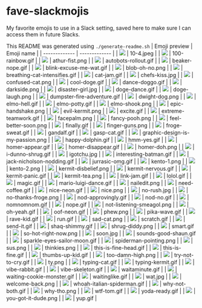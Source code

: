 # fave-slackmojis
My favorite emojis to use in a Slack setting, saved here to make sure I can access them in future Slacks.

This README was generated using `./generate-readme.sh`
| Emoji preview | Emoji name |
| ------------- | ------------- |
| <img src='./emojis/10-4.jpeg'/> | 10-4.jpeg |
| <img src='./emojis/100-rainbow.gif'/> | 100-rainbow.gif |
| <img src='./emojis/athur-fist.png'/> | athur-fist.png |
| <img src='./emojis/autobots-rollout.gif'/> | autobots-rollout.gif |
| <img src='./emojis/beaker-nope.gif'/> | beaker-nope.gif |
| <img src='./emojis/blink-excuse-me-wat.gif'/> | blink-excuse-me-wat.gif |
| <img src='./emojis/blob-oh-no.png'/> | blob-oh-no.png |
| <img src='./emojis/breathing-cat-intensifies.gif'/> | breathing-cat-intensifies.gif |
| <img src='./emojis/cat-jam.gif'/> | cat-jam.gif |
| <img src='./emojis/chefs-kiss.jpg'/> | chefs-kiss.jpg |
| <img src='./emojis/confused-cat.png'/> | confused-cat.png |
| <img src='./emojis/cool-doge.gif'/> | cool-doge.gif |
| <img src='./emojis/dance-doggo.gif'/> | dance-doggo.gif |
| <img src='./emojis/darkside.png'/> | darkside.png |
| <img src='./emojis/disaster-girl.jpg'/> | disaster-girl.jpg |
| <img src='./emojis/doge-dance.gif'/> | doge-dance.gif |
| <img src='./emojis/doge-laugh.png'/> | doge-laugh.png |
| <img src='./emojis/dumpster-fire-adventure.gif'/> | dumpster-fire-adventure.gif |
| <img src='./emojis/dwight-dog.png'/> | dwight-dog.png |
| <img src='./emojis/elmo-hell.gif'/> | elmo-hell.gif |
| <img src='./emojis/elmo-potty.gif'/> | elmo-potty.gif |
| <img src='./emojis/elmo-shook.png'/> | elmo-shook.png |
| <img src='./emojis/epic-handshake.png'/> | epic-handshake.png |
| <img src='./emojis/evil-kermit.png'/> | evil-kermit.png |
| <img src='./emojis/excite.gif'/> | excite.gif |
| <img src='./emojis/extreme-teamwork.gif'/> | extreme-teamwork.gif |
| <img src='./emojis/facepalm.png'/> | facepalm.png |
| <img src='./emojis/fancy-pooh.png'/> | fancy-pooh.png |
| <img src='./emojis/feel-better-soon.png'/> | feel-better-soon.png |
| <img src='./emojis/finally.gif'/> | finally.gif |
| <img src='./emojis/finger-guns.png'/> | finger-guns.png |
| <img src='./emojis/froge-sweat.gif'/> | froge-sweat.gif |
| <img src='./emojis/gandalf.gif'/> | gandalf.gif |
| <img src='./emojis/gasp-cat.gif'/> | gasp-cat.gif |
| <img src='./emojis/graphic-design-is-my-passion.png'/> | graphic-design-is-my-passion.png |
| <img src='./emojis/happy-dolphin.gif'/> | happy-dolphin.gif |
| <img src='./emojis/hmm-yes.gif'/> | hmm-yes.gif |
| <img src='./emojis/homer-appear.gif'/> | homer-appear.gif |
| <img src='./emojis/homer-disappear.gif'/> | homer-disappear.gif |
| <img src='./emojis/homer-doh.png'/> | homer-doh.png |
| <img src='./emojis/i-dunno-shrug.gif'/> | i-dunno-shrug.gif |
| <img src='./emojis/igotchu.jpg'/> | igotchu.jpg |
| <img src='./emojis/interesting-batman.gif'/> | interesting-batman.gif |
| <img src='./emojis/jack-nicholson-nodding.gif'/> | jack-nicholson-nodding.gif |
| <img src='./emojis/jurrasic-omg.gif'/> | jurrasic-omg.gif |
| <img src='./emojis/kento-1.png'/> | kento-1.png |
| <img src='./emojis/kento-2.png'/> | kento-2.png |
| <img src='./emojis/kermit-disbelief.png'/> | kermit-disbelief.png |
| <img src='./emojis/kermit-nervous.gif'/> | kermit-nervous.gif |
| <img src='./emojis/kermit-panic.gif'/> | kermit-panic.gif |
| <img src='./emojis/kermit-tea.png'/> | kermit-tea.png |
| <img src='./emojis/link-jam.gif'/> | link-jam.gif |
| <img src='./emojis/lolol.gif'/> | lolol.gif |
| <img src='./emojis/magic.gif'/> | magic.gif |
| <img src='./emojis/mario-luigi-dance.gif'/> | mario-luigi-dance.gif |
| <img src='./emojis/nailedit.png'/> | nailedit.png |
| <img src='./emojis/need-coffee.gif'/> | need-coffee.gif |
| <img src='./emojis/nice-neon.gif'/> | nice-neon.gif |
| <img src='./emojis/nice.png'/> | nice.png |
| <img src='./emojis/no-rush.jpg'/> | no-rush.jpg |
| <img src='./emojis/no-thanks-froge.png'/> | no-thanks-froge.png |
| <img src='./emojis/nod-approvingly.gif'/> | nod-approvingly.gif |
| <img src='./emojis/nod-no.gif'/> | nod-no.gif |
| <img src='./emojis/nomnomnom.gif'/> | nomnomnom.gif |
| <img src='./emojis/nope.gif'/> | nope.gif |
| <img src='./emojis/not-listening-smeagol.png'/> | not-listening-smeagol.png |
| <img src='./emojis/oh-yeah.gif'/> | oh-yeah.gif |
| <img src='./emojis/oof-neon.gif'/> | oof-neon.gif |
| <img src='./emojis/phew.png'/> | phew.png |
| <img src='./emojis/pika-wave.gif'/> | pika-wave.gif |
| <img src='./emojis/rave-kid.gif'/> | rave-kid.gif |
| <img src='./emojis/run.gif'/> | run.gif |
| <img src='./emojis/sad-cat.png'/> | sad-cat.png |
| <img src='./emojis/scratch.gif'/> | scratch.gif |
| <img src='./emojis/send-it.gif'/> | send-it.gif |
| <img src='./emojis/shaq-shimmy.gif'/> | shaq-shimmy.gif |
| <img src='./emojis/shrug-diddy.png'/> | shrug-diddy.png |
| <img src='./emojis/smart.gif'/> | smart.gif |
| <img src='./emojis/so-hot-right-now.png'/> | so-hot-right-now.png |
| <img src='./emojis/soon.jpg'/> | soon.jpg |
| <img src='./emojis/sounds-good-shaun.gif'/> | sounds-good-shaun.gif |
| <img src='./emojis/sparkle-eyes-sailor-moon.gif'/> | sparkle-eyes-sailor-moon.gif |
| <img src='./emojis/spiderman-pointing.png'/> | spiderman-pointing.png |
| <img src='./emojis/sus.png'/> | sus.png |
| <img src='./emojis/thinkies.png'/> | thinkies.png |
| <img src='./emojis/this-is-fine-head.gif'/> | this-is-fine-head.gif |
| <img src='./emojis/this-is-fine.gif'/> | this-is-fine.gif |
| <img src='./emojis/thumbs-up-kid.gif'/> | thumbs-up-kid.gif |
| <img src='./emojis/too-damn-high.png'/> | too-damn-high.png |
| <img src='./emojis/try-not-to-cry.gif'/> | try-not-to-cry.gif |
| <img src='./emojis/ty.png'/> | ty.png |
| <img src='./emojis/typing-cat.gif'/> | typing-cat.gif |
| <img src='./emojis/typing-kermit.gif'/> | typing-kermit.gif |
| <img src='./emojis/vibe-rabbit.gif'/> | vibe-rabbit.gif |
| <img src='./emojis/vibe-skeleton.gif'/> | vibe-skeleton.gif |
| <img src='./emojis/waitaminute.gif'/> | waitaminute.gif |
| <img src='./emojis/waiting-cookie-monster.gif'/> | waiting-cookie-monster.gif |
| <img src='./emojis/waitinglike.gif'/> | waitinglike.gif |
| <img src='./emojis/wat.jpg'/> | wat.jpg |
| <img src='./emojis/welcome-back.png'/> | welcome-back.png |
| <img src='./emojis/whoah-italian-spiderman.gif'/> | whoah-italian-spiderman.gif |
| <img src='./emojis/why-not-both.gif'/> | why-not-both.gif |
| <img src='./emojis/why-tho.png'/> | why-tho.png |
| <img src='./emojis/wtf-tom.gif'/> | wtf-tom.gif |
| <img src='./emojis/yoda-ready.gif'/> | yoda-ready.gif |
| <img src='./emojis/you-got-it-dude.png'/> | you-got-it-dude.png |
| <img src='./emojis/yup.gif'/> | yup.gif |
